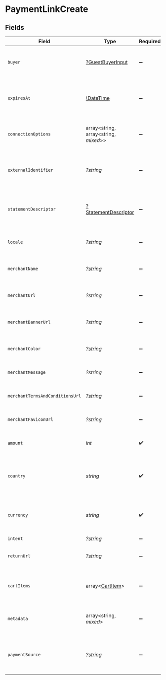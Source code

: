 # PaymentLinkCreate


## Fields

| Field                                                         | Type                                                          | Required                                                      | Description                                                   | Example                                                       |
| ------------------------------------------------------------- | ------------------------------------------------------------- | ------------------------------------------------------------- | ------------------------------------------------------------- | ------------------------------------------------------------- |
| `buyer`                                                       | [?GuestBuyerInput](./GuestBuyerInput.md)                      | :heavy_minus_sign:                                            | The guest buyer for the payment link.                         |                                                               |
| `expiresAt`                                                   | [\DateTime](https://www.php.net/manual/en/class.datetime.php) | :heavy_minus_sign:                                            | The expiration date and time for the payment link.            | 2024-06-01T00:00:00.000Z                                      |
| `connectionOptions`                                           | array<string, array<string, *mixed*>>                         | :heavy_minus_sign:                                            | Connection options for the payment link.                      |                                                               |
| `externalIdentifier`                                          | *?string*                                                     | :heavy_minus_sign:                                            | The merchant reference for the payment link.                  | external-12345                                                |
| `statementDescriptor`                                         | [?StatementDescriptor](./StatementDescriptor.md)              | :heavy_minus_sign:                                            | The statement descriptor for the payment link.                |                                                               |
| `locale`                                                      | *?string*                                                     | :heavy_minus_sign:                                            | The locale for the payment link.                              | en                                                            |
| `merchantName`                                                | *?string*                                                     | :heavy_minus_sign:                                            | The merchant's display name.                                  | ACME Inc.                                                     |
| `merchantUrl`                                                 | *?string*                                                     | :heavy_minus_sign:                                            | The merchant's website URL.                                   | https://merchant.example.com                                  |
| `merchantBannerUrl`                                           | *?string*                                                     | :heavy_minus_sign:                                            | The merchant's banner image URL.                              | https://merchant.example.com/banner.png                       |
| `merchantColor`                                               | *?string*                                                     | :heavy_minus_sign:                                            | The merchant's brand color.                                   | #FF5733                                                       |
| `merchantMessage`                                             | *?string*                                                     | :heavy_minus_sign:                                            | A message from the merchant.                                  | Thank you for your purchase!                                  |
| `merchantTermsAndConditionsUrl`                               | *?string*                                                     | :heavy_minus_sign:                                            | URL to the merchant's terms and conditions.                   | https://merchant.example.com/terms                            |
| `merchantFaviconUrl`                                          | *?string*                                                     | :heavy_minus_sign:                                            | URL to the merchant's favicon.                                | https://merchant.example.com/favicon.ico                      |
| `amount`                                                      | *int*                                                         | :heavy_check_mark:                                            | The amount for the payment link.                              | 1299                                                          |
| `country`                                                     | *string*                                                      | :heavy_check_mark:                                            | The country code for the payment link.                        | DE                                                            |
| `currency`                                                    | *string*                                                      | :heavy_check_mark:                                            | The currency code for the payment link.                       | EUR                                                           |
| `intent`                                                      | *?string*                                                     | :heavy_minus_sign:                                            | N/A                                                           |                                                               |
| `returnUrl`                                                   | *?string*                                                     | :heavy_minus_sign:                                            | The return URL after payment completion.                      | https://merchant.example.com/return                           |
| `cartItems`                                                   | array<[CartItem](./CartItem.md)>                              | :heavy_minus_sign:                                            | The cart items for the payment link.                          |                                                               |
| `metadata`                                                    | array<string, *mixed*>                                        | :heavy_minus_sign:                                            | Arbitrary metadata for the payment link.                      | {<br/>"order_id": "ORD-12345"<br/>}                           |
| `paymentSource`                                               | *?string*                                                     | :heavy_minus_sign:                                            | The payment source for the payment link.                      | ecommerce                                                     |